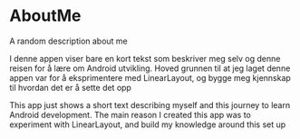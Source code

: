 # AboutMe
A random description about me

I denne appen viser bare en kort tekst som beskriver meg selv og denne reisen for å lære om Android utvikling.
Hoved grunnen til at jeg laget denne appen var for å eksprimentere med LinearLayout, og bygge meg kjennskap til hvordan det er å sette det opp

This app just shows a short text describing myself and this journey to learn Android development.
The main reason I created this app was to experiment with LinearLayout, and build my knowledge around this set up
